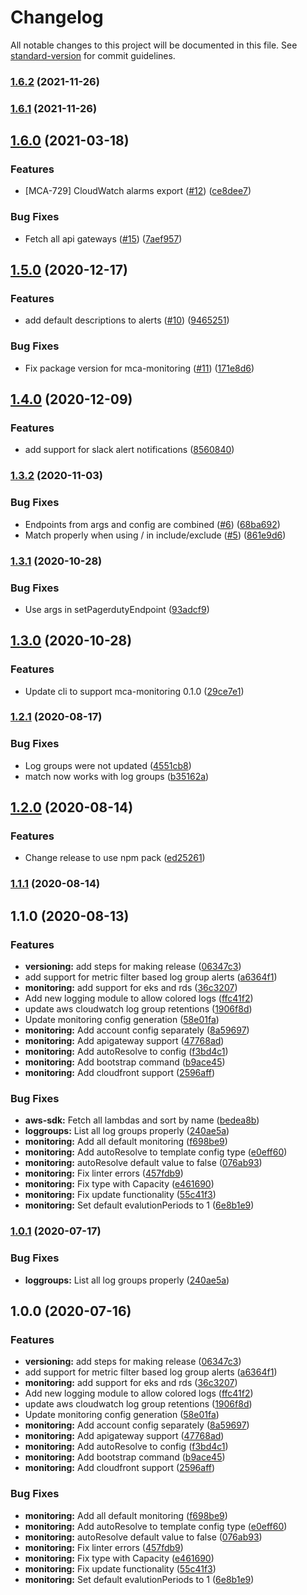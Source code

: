 # Changelog

All notable changes to this project will be documented in this file. See [standard-version](https://github.com/conventional-changelog/standard-version) for commit guidelines.

### [1.6.2](https://github.com/nordcloud/mca-cli/compare/v1.6.0...v1.6.2) (2021-11-26)

### [1.6.1](https://github.com/nordcloud/mca-cli/compare/v1.6.0...v1.6.1) (2021-11-26)

## [1.6.0](https://github.com/nordcloud/mca-cli/compare/v1.5.0...v1.6.0) (2021-03-18)


### Features

* [MCA-729] CloudWatch alarms export ([#12](https://github.com/nordcloud/mca-cli/issues/12)) ([ce8dee7](https://github.com/nordcloud/mca-cli/commit/ce8dee7e14c370e4b53592554402f6880623b4c9))


### Bug Fixes

* Fetch all api gateways ([#15](https://github.com/nordcloud/mca-cli/issues/15)) ([7aef957](https://github.com/nordcloud/mca-cli/commit/7aef95767f76576a7484117ee9836f642c2f60cd))

## [1.5.0](https://github.com/nordcloud/mca-cli/compare/v1.4.0...v1.5.0) (2020-12-17)


### Features

* add default descriptions to alerts ([#10](https://github.com/nordcloud/mca-cli/issues/10)) ([9465251](https://github.com/nordcloud/mca-cli/commit/946525199d6f01dee34db400de78ead64521bf32))


### Bug Fixes

* Fix package version for mca-monitoring ([#11](https://github.com/nordcloud/mca-cli/issues/11)) ([171e8d6](https://github.com/nordcloud/mca-cli/commit/171e8d67e36877d134d0dc6ddf69f6026509624f))

## [1.4.0](https://github.com/nordcloud/mca-cli/compare/v1.3.2...v1.4.0) (2020-12-09)


### Features

* add support for slack alert notifications ([8560840](https://github.com/nordcloud/mca-cli/commit/856084032eec1b0ae7ab7c43d934df594e5499e6))

### [1.3.2](https://github.com/nordcloud/mca-cli/compare/v1.3.1...v1.3.2) (2020-11-03)


### Bug Fixes

* Endpoints from args and config are combined ([#6](https://github.com/nordcloud/mca-cli/issues/6)) ([68ba692](https://github.com/nordcloud/mca-cli/commit/68ba6929421c7ab0670961c2771f633ef13bca36))
* Match properly when using / in include/exclude ([#5](https://github.com/nordcloud/mca-cli/issues/5)) ([861e9d6](https://github.com/nordcloud/mca-cli/commit/861e9d61fc306eb0fc0505424a3848aacbf4874c))

### [1.3.1](https://github.com/nordcloud/mca-cli/compare/v1.3.0...v1.3.1) (2020-10-28)


### Bug Fixes

* Use args in setPagerdutyEndpoint ([93adcf9](https://github.com/nordcloud/mca-cli/commit/93adcf91d05f29d34cfa215c0c042bb64c1bc2e5))

## [1.3.0](https://github.com/nordcloud/mca-cli/compare/v1.2.1...v1.3.0) (2020-10-28)


### Features

* Update cli to support mca-monitoring 0.1.0 ([29ce7e1](https://github.com/nordcloud/mca-cli/commit/29ce7e13c3cd578ad9979874d7afea17ae8b5578))

### [1.2.1](https://github.com/nordcloud/mca-cli/compare/v1.2.0...v1.2.1) (2020-08-17)


### Bug Fixes

* Log groups were not updated ([4551cb8](https://github.com/nordcloud/mca-cli/commit/4551cb859001607c4185c5681f3ad99efc7fcdb6))
* match now works with log groups ([b35162a](https://github.com/nordcloud/mca-cli/commit/b35162a9fe787d38a1e99fc5c93fed3fc9952752))

## [1.2.0](https://github.com/nordcloud/mca-cli/compare/v1.1.1...v1.2.0) (2020-08-14)


### Features

* Change release to use npm pack ([ed25261](https://github.com/nordcloud/mca-cli/commit/ed25261dcb6b58a614f3a0416c7cf790f0ba2af0))

### [1.1.1](https://github.com/nordcloud/mca-cli/compare/v1.1.0...v1.1.1) (2020-08-14)

## 1.1.0 (2020-08-13)


### Features

* **versioning:** add steps for making release ([06347c3](https://github.com/nordcloud/mca-cli/commit/06347c307e7933ca59ef6e8d3fad5ef720b8de4e))
* add support for metric filter based log group alerts ([a6364f1](https://github.com/nordcloud/mca-cli/commit/a6364f1dfc2d77cdf03e04a5c4cd0cbb556b0840))
* **monitoring:** add support for eks and rds ([36c3207](https://github.com/nordcloud/mca-cli/commit/36c3207115955a7d3285b8084546245a78ae0ea6))
* Add new logging module to allow colored logs ([ffc41f2](https://github.com/nordcloud/mca-cli/commit/ffc41f23ca3a880ee65dcc7b75c9e2bea0ae581c))
* update aws cloudwatch log group retentions ([1906f8d](https://github.com/nordcloud/mca-cli/commit/1906f8d3e29c93e5fd7daee36dbf9ce33f752b00))
* Update monitoring config generation ([58e01fa](https://github.com/nordcloud/mca-cli/commit/58e01facf1dc68717492e2f8a42ee58f890560f7))
* **monitoring:** Add account config separately ([8a59697](https://github.com/nordcloud/mca-cli/commit/8a59697fe83d4f8617713416ea1fe3ae2eadbe30))
* **monitoring:** Add apigateway support ([47768ad](https://github.com/nordcloud/mca-cli/commit/47768ad778276f4dc88baa68cd177f2ef5a5e314))
* **monitoring:** Add autoResolve to config ([f3bd4c1](https://github.com/nordcloud/mca-cli/commit/f3bd4c12798ca83dc146231dddd6833033bf7ef1))
* **monitoring:** Add bootstrap command ([b9ace45](https://github.com/nordcloud/mca-cli/commit/b9ace4584b2df08b3300536615cfa918a6505759))
* **monitoring:** Add cloudfront support ([2596aff](https://github.com/nordcloud/mca-cli/commit/2596aff0d9291151993986c2392b4c3f047a5f1c))


### Bug Fixes

* **aws-sdk:** Fetch all lambdas and sort by name ([bedea8b](https://github.com/nordcloud/mca-cli/commit/bedea8b0009e0aee03bb044859c70da8a4bfa20e))
* **loggroups:** List all log groups properly ([240ae5a](https://github.com/nordcloud/mca-cli/commit/240ae5af3352b9bcaab3649cbe029495b42f5cd3))
* **monitoring:** Add all default monitoring ([f698be9](https://github.com/nordcloud/mca-cli/commit/f698be92a376ca8252242ccac8f3663e36bf219c))
* **monitoring:** Add autoResolve to template config type ([e0eff60](https://github.com/nordcloud/mca-cli/commit/e0eff60694191ee9b4d05b0a8288e5f7b2e2847e))
* **monitoring:** autoResolve default value to false ([076ab93](https://github.com/nordcloud/mca-cli/commit/076ab9371ae8b995ec62612af5cfae9557286e97))
* **monitoring:** Fix linter errors ([457fdb9](https://github.com/nordcloud/mca-cli/commit/457fdb9ecb8e42b9ba21928d1580180f653bfd44))
* **monitoring:** Fix type with Capacity ([e461690](https://github.com/nordcloud/mca-cli/commit/e461690ecc5ae45f337c94b333da0ca91ba7edd1))
* **monitoring:** Fix update functionality ([55c41f3](https://github.com/nordcloud/mca-cli/commit/55c41f3832e663872a02f22b8b1e64371152574b))
* **monitoring:** Set default evalutionPeriods to 1 ([6e8b1e9](https://github.com/nordcloud/mca-cli/commit/6e8b1e98cf02e55dabe24e036f8c36dc00782f4e))

### [1.0.1](https://bitbucket.org/nordcloud/mca-cli/compare/v1.0.0...v1.0.1) (2020-07-17)


### Bug Fixes

* **loggroups:** List all log groups properly ([240ae5a](https://bitbucket.org/nordcloud/mca-cli/commit/240ae5af3352b9bcaab3649cbe029495b42f5cd3))

## 1.0.0 (2020-07-16)


### Features

* **versioning:** add steps for making release ([06347c3](https://bitbucket.org/nordcloud/mca-cli/commit/06347c307e7933ca59ef6e8d3fad5ef720b8de4e))
* add support for metric filter based log group alerts ([a6364f1](https://bitbucket.org/nordcloud/mca-cli/commit/a6364f1dfc2d77cdf03e04a5c4cd0cbb556b0840))
* **monitoring:** add support for eks and rds ([36c3207](https://bitbucket.org/nordcloud/mca-cli/commit/36c3207115955a7d3285b8084546245a78ae0ea6))
* Add new logging module to allow colored logs ([ffc41f2](https://bitbucket.org/nordcloud/mca-cli/commit/ffc41f23ca3a880ee65dcc7b75c9e2bea0ae581c))
* update aws cloudwatch log group retentions ([1906f8d](https://bitbucket.org/nordcloud/mca-cli/commit/1906f8d3e29c93e5fd7daee36dbf9ce33f752b00))
* Update monitoring config generation ([58e01fa](https://bitbucket.org/nordcloud/mca-cli/commit/58e01facf1dc68717492e2f8a42ee58f890560f7))
* **monitoring:** Add account config separately ([8a59697](https://bitbucket.org/nordcloud/mca-cli/commit/8a59697fe83d4f8617713416ea1fe3ae2eadbe30))
* **monitoring:** Add apigateway support ([47768ad](https://bitbucket.org/nordcloud/mca-cli/commit/47768ad778276f4dc88baa68cd177f2ef5a5e314))
* **monitoring:** Add autoResolve to config ([f3bd4c1](https://bitbucket.org/nordcloud/mca-cli/commit/f3bd4c12798ca83dc146231dddd6833033bf7ef1))
* **monitoring:** Add bootstrap command ([b9ace45](https://bitbucket.org/nordcloud/mca-cli/commit/b9ace4584b2df08b3300536615cfa918a6505759))
* **monitoring:** Add cloudfront support ([2596aff](https://bitbucket.org/nordcloud/mca-cli/commit/2596aff0d9291151993986c2392b4c3f047a5f1c))


### Bug Fixes

* **monitoring:** Add all default monitoring ([f698be9](https://bitbucket.org/nordcloud/mca-cli/commit/f698be92a376ca8252242ccac8f3663e36bf219c))
* **monitoring:** Add autoResolve to template config type ([e0eff60](https://bitbucket.org/nordcloud/mca-cli/commit/e0eff60694191ee9b4d05b0a8288e5f7b2e2847e))
* **monitoring:** autoResolve default value to false ([076ab93](https://bitbucket.org/nordcloud/mca-cli/commit/076ab9371ae8b995ec62612af5cfae9557286e97))
* **monitoring:** Fix linter errors ([457fdb9](https://bitbucket.org/nordcloud/mca-cli/commit/457fdb9ecb8e42b9ba21928d1580180f653bfd44))
* **monitoring:** Fix type with Capacity ([e461690](https://bitbucket.org/nordcloud/mca-cli/commit/e461690ecc5ae45f337c94b333da0ca91ba7edd1))
* **monitoring:** Fix update functionality ([55c41f3](https://bitbucket.org/nordcloud/mca-cli/commit/55c41f3832e663872a02f22b8b1e64371152574b))
* **monitoring:** Set default evalutionPeriods to 1 ([6e8b1e9](https://bitbucket.org/nordcloud/mca-cli/commit/6e8b1e98cf02e55dabe24e036f8c36dc00782f4e))
